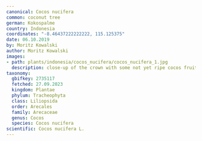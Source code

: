 ```yaml
---
canonical: Cocos nucifera
common: coconut tree
german: Kokospalme
country: Indonesia
coordinates: "-8.46437222222222, 115.125375"
date: 06.10.2019
by: Moritz Kowalski
author: Moritz Kowalski
images:
- path: plants/indonesia/cocos_nucifera/cocos_nucifera_1.jpg
  description: close-up of the crown with some not yet ripe cocos fruits
taxonomy:
  gbifkey: 2735117
  fetched: 27.09.2023
  kingdom: Plantae
  phylum: Tracheophyta
  class: Liliopsida
  order: Arecales
  family: Arecaceae
  genus: Cocos
  species: Cocos nucifera
scientific: Cocos nucifera L.
---
```

